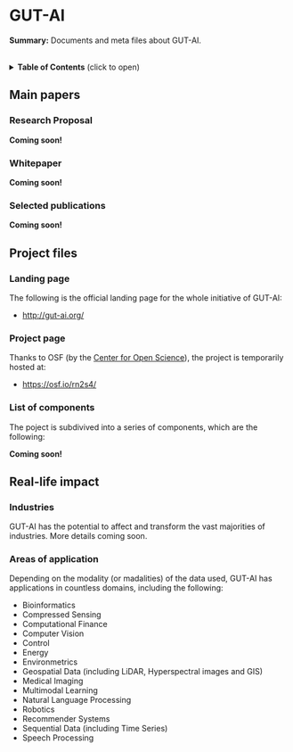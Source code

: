 # GUT-AI


__Summary:__ Documents and meta files about GUT-AI.
<br><br>

<details>
<summary><b>Table of Contents</b> (click to open)</summary>
<!-- MarkdownTOC -->

* [Main papers](#main-papers)
  * [Research Proposal](#research-proposal)
  * [Whitepaper](#whitepaper)
  * [Selected publications](#selected-publications)
* [Project files](#project-files)
  * [Landing page](#landing-page)
  * [Project page](#project-page)
  * [List of components](#list-of-components)
* [Real-life impact](#real-life-impact)
  * [Industries](#industries)
  * [Areas of application](#areas-of-application)

<!-- /MarkdownTOC -->
</details>

## Main papers

### Research Proposal

__Coming soon!__

### Whitepaper

__Coming soon!__

### Selected publications

__Coming soon!__

## Project files

### Landing page

The following is the official landing page for the whole initiative of GUT-AI:
- http://gut-ai.org/


### Project page

Thanks to OSF (by the [Center for Open Science](https://www.cos.io/)), the project is temporarily hosted at:
- https://osf.io/rn2s4/

### List of components

The poject is subdivived into a series of components, which are the following:

__Coming soon!__

## Real-life impact

### Industries

GUT-AI has the potential to affect and transform the vast majorities of industries. More details coming soon.

### Areas of application

Depending on the modality (or madalities) of the data used, GUT-AI has applications in countless domains, including the following:

- Bioinformatics
- Compressed Sensing
- Computational Finance
- Computer Vision
- Control
- Energy
- Environmetrics
- Geospatial Data (including LiDAR, Hyperspectral images and GIS)
- Medical Imaging
- Multimodal Learning
- Natural Language Processing
- Robotics
- Recommender Systems
- Sequential Data (including Time Series)
- Speech Processing
